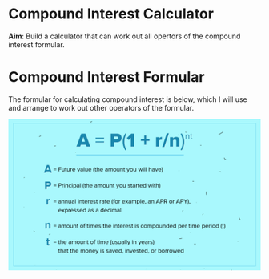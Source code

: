 # Compound Interest Calculator
**Aim**: Build a calculator that can work out all opertors of the compound interest formular.

# Compound Interest Formular
The formular for calculating compound interest is below, which I will use and arrange to work out other operators of the formular.

![Compound Interest Formular](/assets/compound-interest-formula.jpg)
